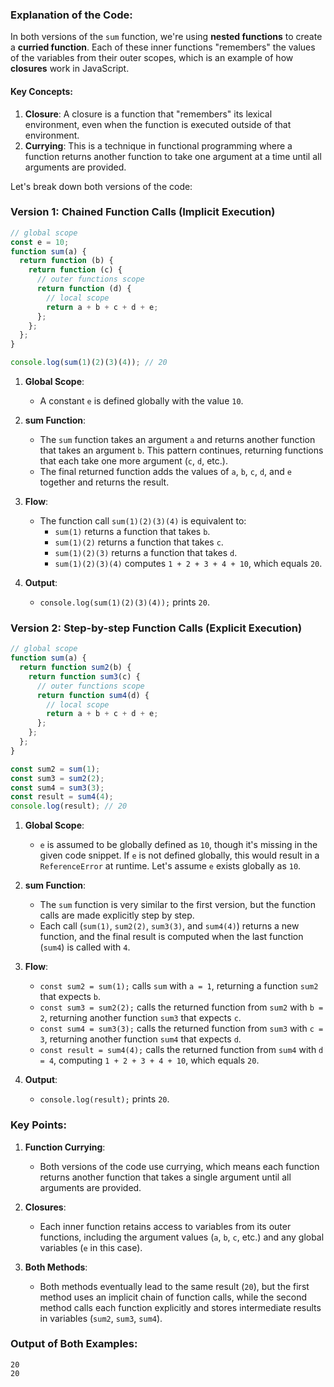 ### Explanation of the Code:

In both versions of the `sum` function, we're using **nested functions** to create a **curried function**. Each of these inner functions "remembers" the values of the variables from their outer scopes, which is an example of how **closures** work in JavaScript.

#### Key Concepts:

1. **Closure**: A closure is a function that "remembers" its lexical environment, even when the function is executed outside of that environment.
2. **Currying**: This is a technique in functional programming where a function returns another function to take one argument at a time until all arguments are provided.

Let's break down both versions of the code:

### Version 1: Chained Function Calls (Implicit Execution)

```javascript
// global scope
const e = 10;
function sum(a) {
  return function (b) {
    return function (c) {
      // outer functions scope
      return function (d) {
        // local scope
        return a + b + c + d + e;
      };
    };
  };
}

console.log(sum(1)(2)(3)(4)); // 20
```

1. **Global Scope**:
   - A constant `e` is defined globally with the value `10`.
   
2. **sum Function**:
   - The `sum` function takes an argument `a` and returns another function that takes an argument `b`. This pattern continues, returning functions that each take one more argument (`c`, `d`, etc.).
   - The final returned function adds the values of `a`, `b`, `c`, `d`, and `e` together and returns the result.
   
3. **Flow**:
   - The function call `sum(1)(2)(3)(4)` is equivalent to:
     - `sum(1)` returns a function that takes `b`.
     - `sum(1)(2)` returns a function that takes `c`.
     - `sum(1)(2)(3)` returns a function that takes `d`.
     - `sum(1)(2)(3)(4)` computes `1 + 2 + 3 + 4 + 10`, which equals `20`.

4. **Output**:
   - `console.log(sum(1)(2)(3)(4));` prints `20`.

### Version 2: Step-by-step Function Calls (Explicit Execution)

```javascript
// global scope
function sum(a) {
  return function sum2(b) {
    return function sum3(c) {
      // outer functions scope
      return function sum4(d) {
        // local scope
        return a + b + c + d + e;
      };
    };
  };
}

const sum2 = sum(1);
const sum3 = sum2(2);
const sum4 = sum3(3);
const result = sum4(4);
console.log(result); // 20
```

1. **Global Scope**:
   - `e` is assumed to be globally defined as `10`, though it's missing in the given code snippet. If `e` is not defined globally, this would result in a `ReferenceError` at runtime. Let's assume `e` exists globally as `10`.

2. **sum Function**:
   - The `sum` function is very similar to the first version, but the function calls are made explicitly step by step.
   - Each call (`sum(1)`, `sum2(2)`, `sum3(3)`, and `sum4(4)`) returns a new function, and the final result is computed when the last function (`sum4`) is called with `4`.

3. **Flow**:
   - `const sum2 = sum(1);` calls `sum` with `a = 1`, returning a function `sum2` that expects `b`.
   - `const sum3 = sum2(2);` calls the returned function from `sum2` with `b = 2`, returning another function `sum3` that expects `c`.
   - `const sum4 = sum3(3);` calls the returned function from `sum3` with `c = 3`, returning another function `sum4` that expects `d`.
   - `const result = sum4(4);` calls the returned function from `sum4` with `d = 4`, computing `1 + 2 + 3 + 4 + 10`, which equals `20`.

4. **Output**:
   - `console.log(result);` prints `20`.

### Key Points:

1. **Function Currying**:
   - Both versions of the code use currying, which means each function returns another function that takes a single argument until all arguments are provided.
   
2. **Closures**:
   - Each inner function retains access to variables from its outer functions, including the argument values (`a`, `b`, `c`, etc.) and any global variables (`e` in this case).

3. **Both Methods**:
   - Both methods eventually lead to the same result (`20`), but the first method uses an implicit chain of function calls, while the second method calls each function explicitly and stores intermediate results in variables (`sum2`, `sum3`, `sum4`).

### Output of Both Examples:
```
20
20
```